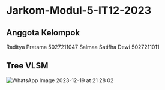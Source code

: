 # Jarkom-Modul-5-IT12-2023
## Anggota Kelompok
Raditya Pratama 5027211047
Salmaa Satifha Dewi 5027211011
## Tree VLSM
![WhatsApp Image 2023-12-19 at 21 28 02](https://github.com/Almambul/Jarkom-Modul-5-IT12-2023/assets/107543354/b76d4fca-ed35-4435-846d-4f0c2c31f4ff)
